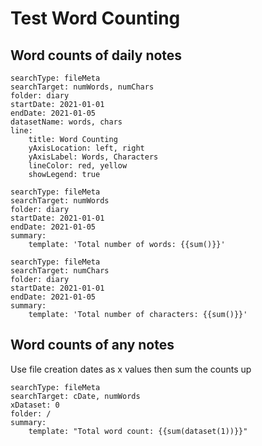 # Test Word Counting


## Word counts of daily notes
``` tracker
searchType: fileMeta
searchTarget: numWords, numChars
folder: diary
startDate: 2021-01-01
endDate: 2021-01-05
datasetName: words, chars
line:
    title: Word Counting
	yAxisLocation: left, right
	yAxisLabel: Words, Characters
	lineColor: red, yellow
	showLegend: true
```

``` tracker
searchType: fileMeta
searchTarget: numWords
folder: diary
startDate: 2021-01-01
endDate: 2021-01-05
summary:
    template: 'Total number of words: {{sum()}}'
```

``` tracker
searchType: fileMeta
searchTarget: numChars
folder: diary
startDate: 2021-01-01
endDate: 2021-01-05
summary:
    template: 'Total number of characters: {{sum()}}'
```

## Word counts of any notes
Use file creation dates as x values then sum the counts up
``` tracker
searchType: fileMeta
searchTarget: cDate, numWords
xDataset: 0
folder: /
summary:
    template: "Total word count: {{sum(dataset(1))}}"
```

